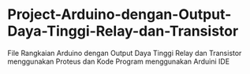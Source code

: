 # Project-Arduino-dengan-Output-Daya-Tinggi-Relay-dan-Transistor
File Rangkaian Arduino dengan Output Daya Tinggi Relay dan Transistor menggunakan Proteus dan Kode Program menggunakan Arduini IDE
